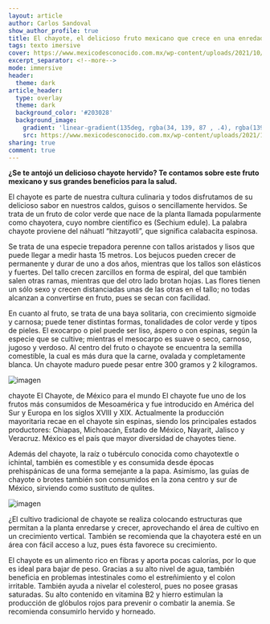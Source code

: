 ```yaml
---
layout: article
author: Carlos Sandoval
show_author_profile: true
title: El chayote, el delicioso fruto mexicano que crece en una enredadera
tags: texto imersive
cover: https://www.mexicodesconocido.com.mx/wp-content/uploads/2021/10/Sechium_edule_chayote_espinas_2.jpeg
excerpt_separator: <!--more-->
mode: immersive
header:
  theme: dark
article_header:
  type: overlay
  theme: dark
  background_color: '#203028'
  background_image:
    gradient: 'linear-gradient(135deg, rgba(34, 139, 87 , .4), rgba(139, 34, 139, .4))'
    src: https://www.mexicodesconocido.com.mx/wp-content/uploads/2021/10/Sechium_edule_chayote_espinas_2.jpeg
sharing: true
comment: true
---
```


**¿Se te antojó un delicioso chayote hervido? Te contamos sobre este fruto mexicano y sus grandes beneficios para la salud.**

El chayote es parte de nuestra cultura culinaria y todos disfrutamos de su delicioso sabor en nuestros caldos, guisos o sencillamente hervidos. Se trata de un fruto de color verde que nace de la planta llamada popularmente como chayotera, cuyo nombre científico es (Sechium edule). La palabra chayote proviene del náhuatl “hitzayotli”, que significa calabacita espinosa.

Se trata de una especie trepadora perenne con tallos aristados y lisos que puede llegar a medir hasta 15 metros. Los bejucos pueden crecer de permanente y durar de uno a dos años, mientras que los tallos son elásticos y fuertes. Del tallo crecen zarcillos en forma de espiral, del que también salen otras ramas, mientras que del otro lado brotan hojas. Las flores tienen un sólo sexo y crecen distanciadas unas de las otras en el tallo; no todas alcanzan a convertirse en fruto, pues se secan con facilidad.

En cuanto al fruto, se trata de una baya solitaria, con crecimiento sigmoide y carnosa; puede tener distintas formas, tonalidades de color verde y tipos de pieles. El exocarpo o piel puede ser liso, áspero o con espinas, según la especie que se cultive; mientras el mesocarpo es suave o seco, carnoso, jugoso y verdoso. Al centro del fruto o chayote se encuentra la semilla comestible, la cual es más dura que la carne, ovalada y completamente blanca. Un chayote maduro puede pesar entre 300 gramos y 2 kilogramos.

![imagen](https://www.mexicodesconocido.com.mx/wp-content/uploads/2021/10/FOTO_CHAYOTE_BLOG.jpeg)

chayote
El Chayote, de México para el mundo
El chayote fue uno de los frutos más consumidos de Mesoamérica y fue introducido en América del Sur y Europa en los siglos XVIII y XIX. Actualmente la producción mayoritaria recae en el chayote sin espinas, siendo los principales estados productores: Chiapas, Michoacán, Estado de México, Nayarit, Jalisco y Veracruz. México es el país que mayor diversidad de chayotes tiene.

Además del chayote, la raíz o tubérculo conocida como chayotextle o ichintal, también es comestible y es consumida desde épocas prehispánicas de una forma semejante a la papa. Asimismo, las guías de chayote o brotes también son consumidos en la zona centro y sur de México, sirviendo como sustituto de qulites.

![imagen](https://www.mexicodesconocido.com.mx/wp-content/uploads/2021/10/b987c8487ede8ac7853c33779d70c7b7.jpeg)

¿El cultivo tradicional de chayote se realiza colocando estructuras que permitan a la planta enredarse y crecer, aprovechando el área de cultivo en un crecimiento vertical. También se recomienda que la chayotera esté en un área con fácil acceso a luz, pues ésta favorece su crecimiento.

El chayote es un alimento rico en fibras y aporta pocas calorías, por lo que es ideal para bajar de peso. Gracias a su alto nivel de agua, también beneficia en problemas intestinales como el estreñimiento y el colon irritable. También ayuda a nivelar el colesterol, pues no posee grasas saturadas. Su alto contenido en vitamina B2 y hierro estimulan la producción de glóbulos rojos para prevenir o combatir la anemia. Se recomienda consumirlo hervido y horneado.